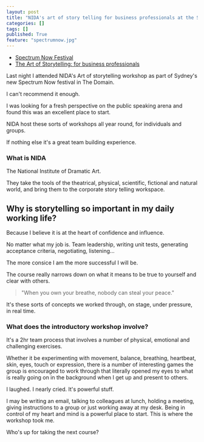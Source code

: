 ```yaml
---
layout: post
title: "NIDA's art of story telling for business professionals at the Spectrum Now Festival."
categories: []
tags: []
published: True
feature: "spectrumnow.jpg"
---
```


- [Spectrum Now Festival](http://spectrumnow.com.au/)
- [The Art of Storytelling: for business professionals](https://www.open.nida.edu.au/class/CAOS-16N1)

Last night I attended NIDA's Art of storytelling workshop as part of Sydney's new Spectrum Now festival in The Domain.

I can't recommend it enough.

I was looking for a fresh perspective on the public speaking arena and found this was an excellent place to start. 

NIDA host these sorts of workshops all year round, for individuals and groups. 

If nothing else it's a great team building experience.

### What is NIDA

The National Institute of Dramatic Art.

They take the tools of the theatrical, physical, scientific, fictional and natural world, and bring them to the corporate story telling workspace.

## Why is storytelling so important in my daily working life?

Because I believe it is at the heart of confidence and influence.

No matter what my job is. Team leadership, writing unit tests, generating acceptance criteria, negotiating, listening... 

The more consice I am the more successful I will be. 

The course really narrows down on what it means to be true to yourself and clear with others.

> "When you own your breathe, nobody can steal your peace."

It's these sorts of concepts we worked through, on stage, under pressure, in real time.

### What does the introductory workshop involve?

It's a 2hr team process that involves a number of physical, emotional and challenging exercises.

Whether it be experimenting with movement, balance, breathing, heartbeat, skin, eyes, touch or expression, there is a number of interesting games the group is encouraged to work through that literally opened my eyes to what is really going on in the background when I get up and present to others.

I laughed. I nearly cried. It's powerful stuff.

I may be writing an email, talking to colleagues at lunch, holding a meeting, giving instructions to a group or just working away at my desk. Being in control of my heart and mind is a powerful place to start. This is where the workshop took me.

Who's up for taking the next course?